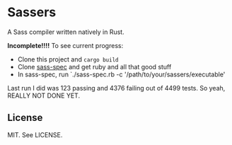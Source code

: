 # Sassers

A Sass compiler written natively in Rust.

**Incomplete!!!!** To see current progress:

* Clone this project and `cargo build`
* Clone [sass-spec](https://github.com/sass/sass-spec/) and get ruby and all that good stuff
* In sass-spec, run `./sass-spec.rb -c '/path/to/your/sassers/executable'

Last run I did was 123 passing and 4376 failing out of 4499 tests. So yeah, REALLY NOT DONE YET.

## License

MIT. See LICENSE.

